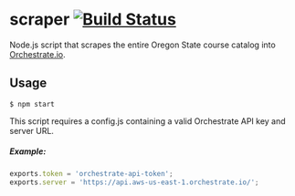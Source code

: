# scraper [![Build Status](https://travis-ci.org/classmere/scraper.svg?branch=feature%2Forchestrate)](https://travis-ci.org/classmere/scraper)

Node.js script that scrapes the entire Oregon State course catalog into [Orchestrate.io](https://orchestrate.io).

## Usage
`$ npm start `

This script requires a config.js containing a valid Orchestrate API key and server URL.
##### Example:
```javascript
exports.token = 'orchestrate-api-token';
exports.server = 'https://api.aws-us-east-1.orchestrate.io/';
```
